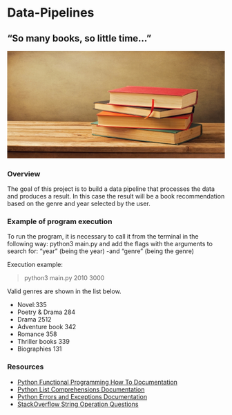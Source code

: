 # Data-Pipelines

## “So many books, so little time…”

![alt libros](Input/books-portada.jpg)

### Overview

The goal of this project is to build a data pipeline that processes the data and produces a result. In this case the result will be a book recommendation based on the genre and year selected by the user.



### Example of program execution

To run the program, it is necessary to call it from the terminal in the following way: python3 main.py and add the flags with the arguments to search for: “year” (being the year) -and “genre” (being the genre)

Execution example:

> python3 main.py  2010  3000

Valid genres are shown in the list below.

* Novel:335
* Poetry & Drama 284
* Drama 2512
* Adventure book 342
* Romance 358
* Thriller books 339
* Biographies 131

### Resources 

* [Python Functional Programming How To Documentation](https://docs.python.org/3.7/howto/functional.html)
* [Python List Comprehensions Documentation](https://docs.python.org/3/tutorial/datastructures.html#list-comprehensions)
* [Python Errors and Exceptions Documentation](https://docs.python.org/3/tutorial/errors.html)
* [StackOverflow String Operation Questions](https://stackoverflow.com/questions/tagged/string+python)